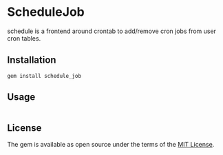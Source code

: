 # ScheduleJob

schedule is a frontend around crontab to add/remove cron jobs from user cron tables.

## Installation

```
gem install schedule_job
```

## Usage

```

```

## License

The gem is available as open source under the terms of the [MIT License](https://opensource.org/licenses/MIT).
